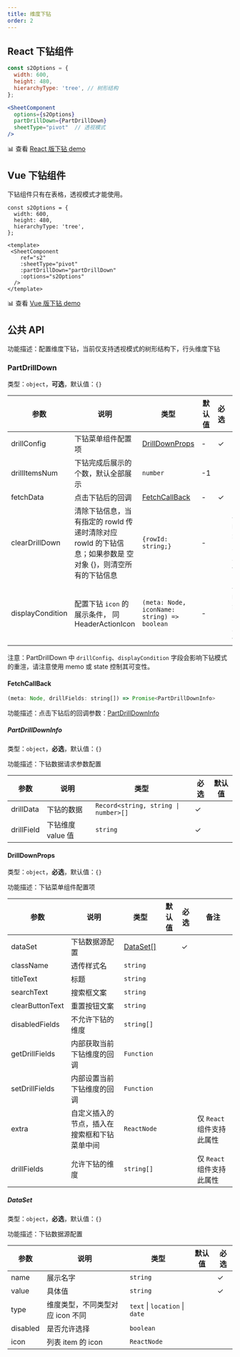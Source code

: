 ```yaml
---
title: 维度下钻
order: 2
---
```


## React 下钻组件

```jsx
const s2Options = {
  width: 600,
  height: 480,
  hierarchyType: 'tree', // 树形结构
};

<SheetComponent
  options={s2Options}
  partDrillDown={PartDrillDown}
  sheetType="pivot"  // 透视模式
/>
```

​📊 查看 [React 版下钻 demo](/examples/react-component/drill-dwon#for-pivot)

## Vue 下钻组件

下钻组件只有在表格，透视模式才能使用。

```vue
const s2Options = {
  width: 600,
  height: 480,
  hierarchyType: 'tree',
};

<template>
 <SheetComponent
    ref="s2"
    :sheetType="pivot"
    :partDrillDown="partDrillDown"
    :options="s2Options"
  />
</template>
```

​📊 查看 [Vue 版下钻 demo](https://codesandbox.io/s/vue-drilldown-demo-8p1lmv?file=/src/App.vue:6385-6396)

## 公共 API

<description>功能描述：配置维度下钻，当前仅支持透视模式的树形结构下，行头维度下钻</description>

### PartDrillDown

类型：`object`，**可选**，默认值：`{}`

| 参数 | 说明 | 类型 | 默认值 | 必选 | 备注                | 版本 |
| --- | --- | --- | --- | --- |-------------------| --- |
| drillConfig | 下钻菜单组件配置项 | [DrillDownProps](#drilldownprops) | - | ✓ |     | |
| drillItemsNum | 下钻完成后展示的个数，默认全部展示 | `number` | -1 |  |                   | |
| fetchData | 点击下钻后的回调 | [FetchCallBack](#fetchcallback) | - | ✓ |                   | |
| clearDrillDown | 清除下钻信息，当有指定的 rowId 传递时清除对应 rowId 的下钻信息；如果参数是 空对象 {}，则清空所有的下钻信息 | `{rowId: string;}` | - |  | 仅 `React` 组件支持此属性 | |
| displayCondition | 配置下钻 `icon` 的展示条件， 同 HeaderActionIcon | `(meta: Node, iconName: string) => boolean` | - |  | 仅 `React` 组件支持此属性 | `1.26.0` 回传 `iconName` 并按单个 icon 控制显隐 |

注意：PartDrillDown 中 `drillConfig`、`displayCondition` 字段会影响下钻模式的重渲，请注意使用 memo 或 state 控制其可变性。

#### FetchCallBack

```js
(meta: Node, drillFields: string[]) => Promise<PartDrillDownInfo>
```

功能描述：点击下钻后的回调参数：[PartDrillDownInfo](#partdrilldowninfo)

##### PartDrillDownInfo

类型：`object`，**必选**，默认值：`{}`

<description>功能描述：下钻数据请求参数配置</description>

| 参数 | 说明 | 类型 | 必选 | 默认值 |
| --- | --- | --- | --- | --- |
| drillData | 下钻的数据 | <code class="language-text">Record<string, string \| number>[] </code> | ✓ |  |
| drillField | 下钻维度 value 值 | `string` | ✓ |  |

#### DrillDownProps

类型：`object`，**必选**，默认值：`{}`

<description>功能描述：下钻菜单组件配置项</description>

| 参数 | 说明                                    | 类型 | 默认值 | 必选 | 备注 |
| --- |---------------------------------------| --- | --- | --- | ---  |
| dataSet | 下钻数据源配置                               | [DataSet[]](#dataset) |  | ✓ |  |
| className | 透传样式名                                 | `string` |  |  |  |
| titleText | 标题                                    | `string` |  |  |  |
| searchText | 搜索框文案                                 | `string` |  |  |  |
| clearButtonText | 重置按钮文案                                | `string` |  |  |  |
| disabledFields | 不允许下钻的维度                              | `string[]` |  |  |  |
| getDrillFields | 内部获取当前下钻维度的回调                         | `Function` |  |  |  |
| setDrillFields | 内部设置当前下钻维度的回调                         | `Function` |  |  |  |
| extra | 自定义插入的节点，插入在搜索框和下钻菜单中间 | `ReactNode` |  |  | 仅 `React` 组件支持此属性 |
| drillFields | 允许下钻的维度      | `string[]` |  |  | 仅 `React` 组件支持此属性  |

##### DataSet

类型：`object`，**必选**，默认值：`{}`

<description>功能描述：下钻数据源配置</description>

| 参数 | 说明 | 类型 | 默认值 | 必选 |
| --- | --- | --- | --- | --- |
| name | 展示名字 | `string` |  | ✓ |
| value | 具体值 | `string` |  | ✓ |
| type | 维度类型，不同类型对应 icon 不同 | `text` \| `location` \| `date` |  |  |
| disabled | 是否允许选择 | `boolean` |  |  |
| icon | 列表 item 的 icon | `ReactNode` |  |  |
